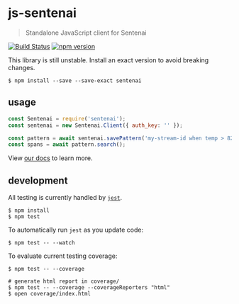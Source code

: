 # js-sentenai

> Standalone JavaScript client for Sentenai

[![Build Status](https://travis-ci.org/Sentenai/js-sentenai.svg?branch=master)](https://travis-ci.org/Sentenai/js-sentenai) [![npm version](https://badge.fury.io/js/sentenai.svg)](https://badge.fury.io/js/sentenai)

This library is still unstable. Install an exact version to avoid breaking changes.

```shell
$ npm install --save --save-exact sentenai
```

## usage

```js
const Sentenai = require('sentenai');
const sentenai = new Sentenai.Client({ auth_key: '' });

const pattern = await sentenai.savePattern('my-stream-id when temp > 82.3');
const spans = await pattern.search();
```

View [our docs](http://docs.sentenai.com/) to learn more.

## development

All testing is currently handled by [`jest`](https://facebook.github.io/jest/).

```shell
$ npm install
$ npm test
```

To automatically run `jest` as you update code:

```shell
$ npm test -- --watch
```

To evaluate current testing coverage:

```shell
$ npm test -- --coverage

# generate html report in coverage/
$ npm test -- --coverage --coverageReporters "html"
$ open coverage/index.html
```
